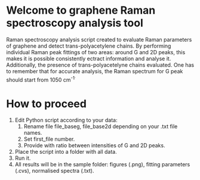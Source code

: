 # Welcome to graphene Raman spectroscopy analysis tool

Raman spectroscopy analysis script created to evaluate Raman parameters of graphene and detect trans-polyacetylene chains. By performing individual Raman peak fittings of two areas: around G and 2D peaks, this makes it is possible consistently ectract information and analyse it. Additionally, the presence of trans-polyacetelyne chains evaluated. One has to remember that for accurate analysis, the Raman spectrum for G peak should start from 1050 cm<sup>-1<sup>.

# How to proceed

1. Edit Python script according to your data:
    1. Rename file file_baseg, file_base2d depending on your .txt file names.
    1. Set first_file number.
    1. Provide with ratio between intensities of G and 2D peaks.
1. Place the script into a folder with all data.
1. Run it.
1. All results will be in the sample folder: figures (.png), fitting parameters (.cvs), normalised spectra (.txt).
